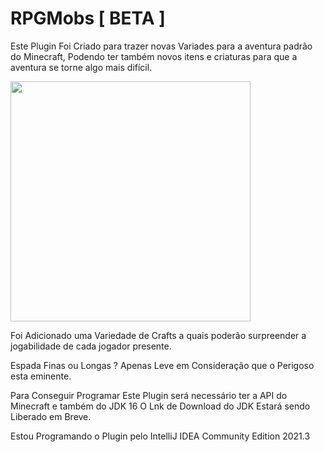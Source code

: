 # RPGMobs [ BETA ]
Este Plugin Foi Criado para trazer novas Variades para a aventura padrão do Minecraft, Podendo ter também novos itens e criaturas para que a aventura se torne algo mais difícil.

<img src="https://media.discordapp.net/attachments/696189569904934993/950415141898440774/unknown.png" width="384"/>

Foi Adicionado uma Variedade de Crafts a quais poderão surpreender a jogabilidade de cada jogador presente.

Espada Finas ou Longas ?
Apenas Leve em Consideração que o Perigoso esta eminente.











Para Conseguir Programar Este Plugin será necessário ter a API do Minecraft e também do JDK 16
O Lnk de Download do JDK Estará sendo Liberado em Breve.

Estou Programando o Plugin pelo IntelliJ IDEA Community Edition 2021.3

